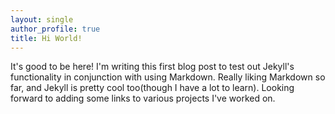 ```yaml
---
layout: single
author_profile: true
title: Hi World!
---
```


It's good to be here! I'm writing this first blog post to test out Jekyll's functionality in conjunction with using Markdown. Really liking Markdown so far, and Jekyll is pretty cool too(though I have a lot to learn). Looking forward to adding some links to various projects I've worked on. 